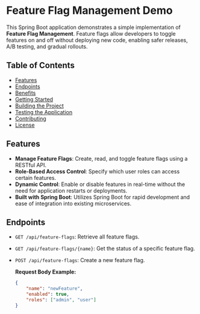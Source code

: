 # Feature Flag Management Demo

This Spring Boot application demonstrates a simple implementation of **Feature Flag Management**. Feature flags allow developers to toggle features on and off without deploying new code, enabling safer releases, A/B testing, and gradual rollouts.

## Table of Contents

- [Features](#features)
- [Endpoints](#endpoints)
- [Benefits](#benefits)
- [Getting Started](#getting-started)
- [Building the Project](#building-the-project)
- [Testing the Application](#testing-the-application)
- [Contributing](#contributing)
- [License](#license)

## Features

- **Manage Feature Flags**: Create, read, and toggle feature flags using a RESTful API.
- **Role-Based Access Control**: Specify which user roles can access certain features.
- **Dynamic Control**: Enable or disable features in real-time without the need for application restarts or deployments.
- **Built with Spring Boot**: Utilizes Spring Boot for rapid development and ease of integration into existing microservices.

## Endpoints

- `GET /api/feature-flags`: Retrieve all feature flags.
- `GET /api/feature-flags/{name}`: Get the status of a specific feature flag.
- `POST /api/feature-flags`: Create a new feature flag.
  
  **Request Body Example:**
  ```json
  {
      "name": "newFeature",
      "enabled": true,
      "roles": ["admin", "user"]
  }
